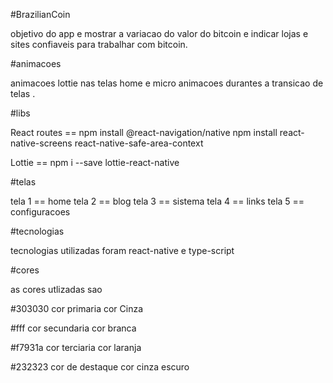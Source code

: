 #BrazilianCoin

objetivo do app e mostrar a variacao do valor do bitcoin e indicar lojas e sites confiaveis para trabalhar com bitcoin.

#animacoes 

animacoes lottie nas telas home e micro animacoes durantes a transicao de telas .

#libs 

React routes == npm install @react-navigation/native
npm install react-native-screens react-native-safe-area-context

Lottie == npm i --save lottie-react-native

#telas 

tela 1 == home 
tela 2 == blog
tela 3 == sistema 
tela 4 == links
tela 5 == configuracoes

#tecnologias 

tecnologias utilizadas foram react-native e type-script

#cores 

as cores utlizadas sao 

#303030 cor primaria cor Cinza

#fff cor secundaria cor branca 

#f7931a cor terciaria cor laranja

#232323 cor de destaque cor cinza escuro


